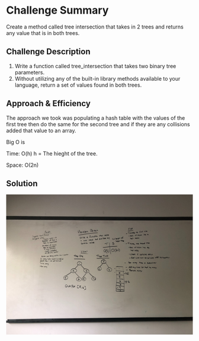 # Challenge Summary
<!-- Short summary or background information -->
Create a method called tree intersection that takes in 2 trees and returns any value that is in both trees.

## Challenge Description
<!-- Description of the challenge -->
1. Write a function called tree_intersection that takes two binary tree parameters.
2. Without utilizing any of the built-in library methods available to your language, return a set of values found in both trees.

## Approach & Efficiency
<!-- What approach did you take? Why? What is the Big O space/time for this approach? -->
The approach we took was populating a hash table with the values of the first tree then do the same for the second tree and if they are any collisions added that value to an array.

Big O is

Time: O(h) h = The hieght of the tree.

Space: O(2n)

## Solution
<!-- Embedded whiteboard image -->
![Whiteboard Picture](/assets/tree_intersectionWB.jpg)
